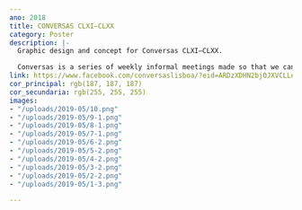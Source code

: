 ```yaml
---
ano: 2018
title: CONVERSAS CLXI—CLXX
category: Poster
description: |-
  Graphic design and concept for Conversas CLXI—CLXX.

  Conversas is a series of weekly informal meetings made so that we can get to know and discuss projects and interests.
link: https://www.facebook.com/conversaslisboa/?eid=ARDzXDHN2bjOJXVCLLeCYR-BNkTkLh_INWI3dpMXUeO7FZ4gKgYqkCV2DqJNT4RgTgZ7pZ22S4kcrftp
cor_principal: rgb(187, 187, 187)
cor_secundaria: rgb(255, 255, 255)
images:
- "/uploads/2019-05/10.png"
- "/uploads/2019-05/9-1.png"
- "/uploads/2019-05/8-1.png"
- "/uploads/2019-05/7-1.png"
- "/uploads/2019-05/6-2.png"
- "/uploads/2019-05/5-2.png"
- "/uploads/2019-05/4-2.png"
- "/uploads/2019-05/3-2.png"
- "/uploads/2019-05/2-2.png"
- "/uploads/2019-05/1-3.png"

---
```

